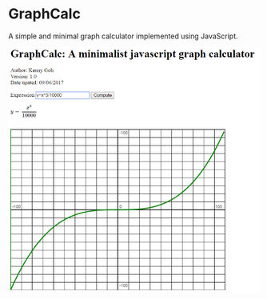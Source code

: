 # GraphCalc

A simple and minimal graph calculator implemented using JavaScript.

![Screenshot](screenshot.png)


